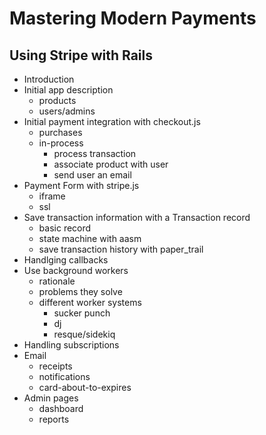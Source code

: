 # Mastering Modern Payments
## Using Stripe with Rails

* Introduction
* Initial app description
  * products
  * users/admins
* Initial payment integration with checkout.js
  * purchases
  * in-process
    * process transaction
    * associate product with user
    * send user an email
* Payment Form with stripe.js
  * iframe
  * ssl
* Save transaction information with a Transaction record
  * basic record
  * state machine with aasm
  * save transaction history with paper_trail
* Handlging callbacks
* Use background workers
  * rationale
  * problems they solve
  * different worker systems
    * sucker punch
    * dj
    * resque/sidekiq
* Handling subscriptions
* Email
  * receipts
  * notifications
  * card-about-to-expires
* Admin pages
  * dashboard
  * reports



